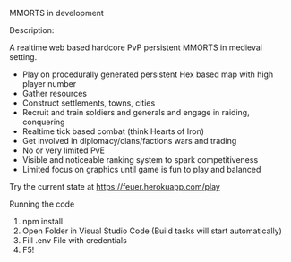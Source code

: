 MMORTS in development

Description: 

A realtime web based hardcore PvP persistent MMORTS in medieval setting.

- Play on procedurally generated persistent Hex based map with high player number
- Gather resources
- Construct settlements, towns, cities
- Recruit and train soldiers and generals and engage in raiding, conquering
- Realtime tick based combat (think Hearts of Iron)
- Get involved in diplomacy/clans/factions wars and trading
- No or very limited PvE
- Visible and noticeable ranking system to spark competitiveness
- Limited focus on graphics until game is fun to play and balanced

Try the current state at https://feuer.herokuapp.com/play

Running the code
1. npm install
1. Open Folder in Visual Studio Code (Build tasks will start automatically)
2. Fill .env File with credentials
3. F5!